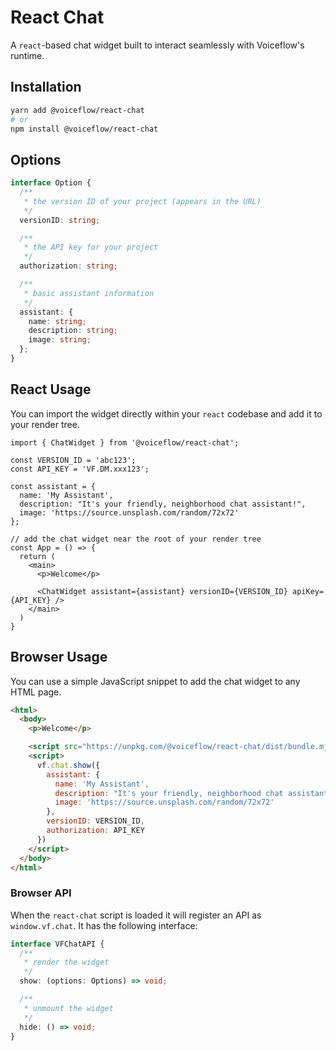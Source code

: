 # React Chat

A `react`-based chat widget built to interact seamlessly with Voiceflow's runtime.

## Installation

```sh
yarn add @voiceflow/react-chat
# or
npm install @voiceflow/react-chat
```

## Options

```ts
interface Option {
  /**
   * the version ID of your project (appears in the URL)
   */
  versionID: string;

  /**
   * the API key for your project
   */
  authorization: string;

  /**
   * basic assistant information
   */
  assistant: {
    name: string;
    description: string;
    image: string;
  };
}
```

## React Usage

You can import the widget directly within your `react` codebase and add it to your render tree.

```tsx
import { ChatWidget } from '@voiceflow/react-chat';

const VERSION_ID = 'abc123';
const API_KEY = 'VF.DM.xxx123';

const assistant = {
  name: 'My Assistant',
  description: "It's your friendly, neighborhood chat assistant!",
  image: 'https://source.unsplash.com/random/72x72'
};

// add the chat widget near the root of your render tree
const App = () => {
  return (
    <main>
      <p>Welcome</p>

      <ChatWidget assistant={assistant} versionID={VERSION_ID} apiKey={API_KEY} />
    </main>
  )
}
```

## Browser Usage

You can use a simple JavaScript snippet to add the chat widget to any HTML page.

```html
<html>
  <body>
    <p>Welcome</p>

    <script src="https://unpkg.com/@voiceflow/react-chat/dist/bundle.mjs"></script>
    <script>
      vf.chat.show({
        assistant: {
          name: 'My Assistant',
          description: "It's your friendly, neighborhood chat assistant!",
          image: 'https://source.unsplash.com/random/72x72'
        },
        versionID: VERSION_ID,
        authorization: API_KEY
      })
    </script>
  </body>
</html>
```

### Browser API

When the `react-chat` script is loaded it will register an API as `window.vf.chat`.
It has the following interface:

```ts
interface VFChatAPI {
  /**
   * render the widget
   */
  show: (options: Options) => void;

  /**
   * unmount the widget
   */
  hide: () => void;
}
```
